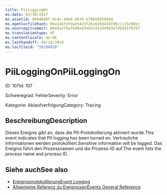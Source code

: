```yaml
---
title: PiiLoggingOn
ms.date: 03/30/2017
ms.assetid: 08940d0f-dc4c-49e0-b6f6-b70856b5060d
ms.openlocfilehash: 04a1d4fdfdae54c9726c62bd434f00cc115c80ec
ms.sourcegitcommit: 0be8a279af6d8a43e03141e349d3efd5d35f8767
ms.translationtype: HT
ms.contentlocale: de-DE
ms.lasthandoff: 04/18/2019
ms.locfileid: "59194928"
---
```

# <a name="piiloggingon"></a><span data-ttu-id="93419-102">PiiLoggingOn</span><span class="sxs-lookup"><span data-stu-id="93419-102">PiiLoggingOn</span></span>
<span data-ttu-id="93419-103">ID: 107</span><span class="sxs-lookup"><span data-stu-id="93419-103">Id: 107</span></span>  
  
 <span data-ttu-id="93419-104">Schweregrad: Fehler</span><span class="sxs-lookup"><span data-stu-id="93419-104">Severity: Error</span></span>  
  
 <span data-ttu-id="93419-105">Kategorie: Ablaufverfolgung</span><span class="sxs-lookup"><span data-stu-id="93419-105">Category: Tracing</span></span>  
  
## <a name="description"></a><span data-ttu-id="93419-106">Beschreibung</span><span class="sxs-lookup"><span data-stu-id="93419-106">Description</span></span>  
 <span data-ttu-id="93419-107">Dieses Ereignis gibt an, dass die PII-Protokollierung aktiviert wurde.</span><span class="sxs-lookup"><span data-stu-id="93419-107">This event indicates that PII logging has been turned on.</span></span> <span data-ttu-id="93419-108">Vertrauliche Informationen werden protokolliert.</span><span class="sxs-lookup"><span data-stu-id="93419-108">Sensitive information will be logged.</span></span> <span data-ttu-id="93419-109">Das Ereignis führt den Prozessnamen und die Prozess-ID auf.</span><span class="sxs-lookup"><span data-stu-id="93419-109">The event lists the process name and process ID.</span></span>  
  
## <a name="see-also"></a><span data-ttu-id="93419-110">Siehe auch</span><span class="sxs-lookup"><span data-stu-id="93419-110">See also</span></span>

- [<span data-ttu-id="93419-111">Ereignisprotokollierung</span><span class="sxs-lookup"><span data-stu-id="93419-111">Event Logging</span></span>](../../../../../docs/framework/wcf/diagnostics/event-logging/index.md)
- [<span data-ttu-id="93419-112">Allgemeine Referenz zu Ereignissen</span><span class="sxs-lookup"><span data-stu-id="93419-112">Events General Reference</span></span>](../../../../../docs/framework/wcf/diagnostics/event-logging/events-general-reference.md)
